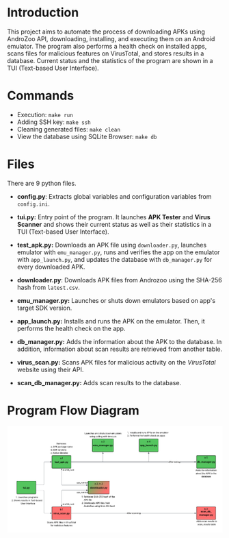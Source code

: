 # Introduction
This project aims to automate the process of downloading APKs using AndroZoo API, downloading, installing, and executing them on an Android emulator.
The program also performs a health check on installed apps, scans files for malicious features on VirusTotal, and stores results in a database.
Current status and the statistics of the program are shown in a TUI (Text-based User Interface).

# Commands
- Execution: `make run`
- Adding SSH key: `make ssh`
- Cleaning generated files: `make clean`
- View the database using SQLite Browser: `make db`

# Files
There are 9 python files.

- **config.py**: Extracts global variables and configuration variables from `config.ini`.

- **tui.py:** Entry point of the program. It launches **APK Tester** and **Virus Scanner** and shows their current status as well as their statistics in a TUI (Text-based User Interface).

- **test_apk.py:** Downloads an APK file using `downloader.py`, launches emulator with `emu_manager.py`, runs and verifies the app on the emulator with `app_launch.py`, and updates the database with `db_manager.py` for every downloaded APK.
- **downloader.py**: Downloads APK files from Androzoo using the SHA-256 hash from `latest.csv`.
- **emu_manager.py:** Launches or shuts down emulators based on app's target SDK version.
- **app_launch.py:** Installs and runs the APK on the emulator. Then, it performs the health check on the app.
- **db_manager.py:** Adds the information about the APK to the database. In addition, information about scan results are retrieved from another table.

- **virus_scan.py:** Scans APK files for malicious activity on the *VirusTotal* website using their API.
- **scan_db_manager.py:** Adds scan results to the database.


# Program Flow Diagram
![Program Flow Diagram](./diagram.png)